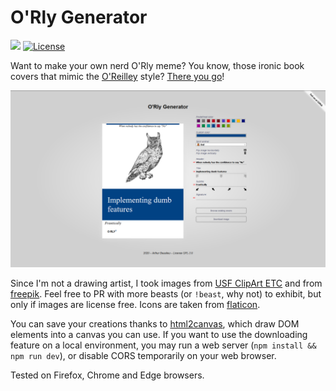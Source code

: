 # O'Rly Generator

![](https://badgen.net/badge/version/1.2.0/blue)
[![License](https://img.shields.io/github/license/ArthurBeaulieu/ORlyGenerator.svg)](https://github.com/ArthurBeaulieu/ORlyGenerator/blob/master/LICENSE.md)

Want to make your own nerd O'Rly meme? You know, those ironic book covers that mimic the [O'Reilley](https://www.oreilly.com/) style? 
[There you go](https://arthurbeaulieu.github.io/ORlyGenerator/)!

<p>
  <img src="/assets/screenshots/demo.png" width="960" alt="orly-generator-screenshot"/>
</p>

Since I'm not a drawing artist, I took images from [USF ClipArt ETC](https://etc.usf.edu/clipart) and from [freepik](https://www.freepik.com/). Feel free to PR with more beasts (or `!beast`, why not) to exhibit, but only if images are license free. Icons are taken from [flaticon](https://www.flaticon.com/).

You can save your creations thanks to [html2canvas](https://html2canvas.hertzen.com/), which draw DOM elements into a canvas you can use. If you want to use the downloading feature on a local environment, you may run a web server (`npm install && npm run dev`), or disable CORS temporarily on your web browser.

Tested on Firefox, Chrome and Edge browsers.
